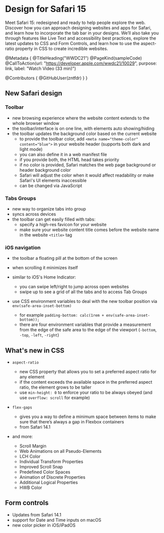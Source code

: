 # Design for Safari 15

Meet Safari 15: redesigned and ready to help people explore the web. Discover how you can approach designing websites and apps for Safari, and learn how to incorporate the tab bar in your designs. We’ll also take you through features like Live Text and accessibility best practices, explore the latest updates to CSS and Form Controls, and learn how to use the aspect-ratio property in CSS to create incredible websites.

@Metadata {
   @TitleHeading("WWDC21")
   @PageKind(sampleCode)
   @CallToAction(url: "https://developer.apple.com/wwdc21/10029", purpose: link, label: "Watch Video (33 min)")

   @Contributors {
      @GitHubUser(zntfdr)
   }
}



## New Safari design

### Toolbar

- new browsing experience where the website content extends to the whole browser window
- the toolbar/interface is on one line, with elements auto showing/hiding
- the toolbar updates the background color based on the current website
  - to provide the toolbar color, add `<meta name="theme-color" content="blue">` in your website header (supports both dark and light mode)
  - you can also define it in a web manifest file
  - if you provide both, the HTML head takes priority
  - if no color is provided, Safari matches the web page background or header background color
  - Safari will adjust the color when it would affect readability or make Safari's UI elements inaccessible
  - can be changed via JavaScript

### Tabs Groups

- new way to organize tabs into group
- syncs across devices
- the toolbar can get easily filled with tabs: 
  - specify a high-res favicon for your website
  - make sure your website content title comes before the website name in the website `<title>` tag

### iOS navigation

- the toolbar a floating pill at the bottom of the screen
- when scrolling it minimizes itself
- similar to iOS's Home Indicator:
  - you can swipe left/right to jump across open websites
  - swipe up to see a grid of all the tabs and to access Tab Groups

- use CSS environment variables to deal with the new toolbar position via `env(safe-area-inset-bottom)`
  - for example `padding-bottom: calc(1rem + env(safe-area-inset-bottom));`
  - there are four environment variables that provide a measurement from the edge of the safe area to the edge of the viewport (`-bottom`, `-top`, `-left`, `-right`)

## What's new in CSS

- `aspect-ratio`
  - new CSS property that allows you to set a preferred aspect ratio for any element
  - if the content exceeds the available space in the preferred aspect ratio, the element grows to be taller
  - use `min-height: 0` to enforce your ratio to be always obeyed (and use `overflow: scroll` for example)

- `flex-gaps`
  - gives you a way to define a minimum space between items to make sure that there’s always a gap in Flexbox containers
  - from Safari 14.1

- and more:
  - Scroll Margin
  - Web Animations on all Pseudo-Elements
  - LCH Color
  - Individual Transform Properties
  - Improved Scroll Snap
  - Predefined Color Spaces
  - Animation of Discrete Properties
  - Additional Logical Properties
  - HWB Color 

## Form controls 

- Updates from Safari 14.1
- support for Date and Time inputs on macOS
- new color picker in iOS/iPadOS
